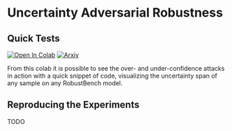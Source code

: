 # Uncertainty Adversarial Robustness

## Quick Tests
[![Open In Colab](https://colab.research.google.com/assets/colab-badge.svg)](https://colab.research.google.com/drive/1vVbEmkDVWsgPJMSMEnc_aBqPn6P7YrkG?usp=sharing)
[![Arxiv](https://colab.research.google.com/assets/colab-badge.svg)](https://arxiv.org/)

From this colab it is possible to see the over- and under-confidence attacks in action with a quick snippet of code, visualizing the uncertainty span of any sample on any RobustBench model.

## Reproducing the Experiments
TODO
